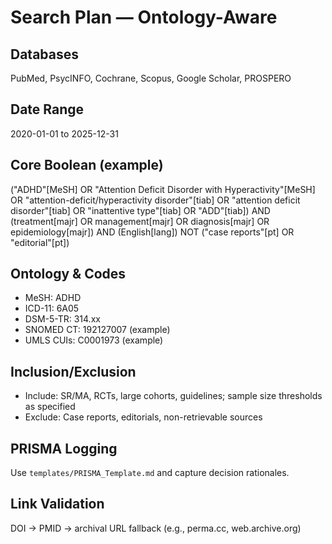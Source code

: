# Search Plan — Ontology-Aware

## Databases
PubMed, PsycINFO, Cochrane, Scopus, Google Scholar, PROSPERO

## Date Range
2020-01-01 to 2025-12-31

## Core Boolean (example)
("ADHD"[MeSH] OR "Attention Deficit Disorder with Hyperactivity"[MeSH] OR 
 "attention-deficit/hyperactivity disorder"[tiab] OR "attention deficit disorder"[tiab] OR 
 "inattentive type"[tiab] OR "ADD"[tiab])
AND (treatment[majr] OR management[majr] OR diagnosis[majr] OR epidemiology[majr])
AND (English[lang])
NOT ("case reports"[pt] OR "editorial"[pt])

## Ontology & Codes
- MeSH: ADHD
- ICD-11: 6A05
- DSM-5-TR: 314.xx
- SNOMED CT: 192127007 (example)
- UMLS CUIs: C0001973 (example)

## Inclusion/Exclusion
- Include: SR/MA, RCTs, large cohorts, guidelines; sample size thresholds as specified
- Exclude: Case reports, editorials, non-retrievable sources

## PRISMA Logging
Use `templates/PRISMA_Template.md` and capture decision rationales.

## Link Validation
DOI → PMID → archival URL fallback (e.g., perma.cc, web.archive.org)
